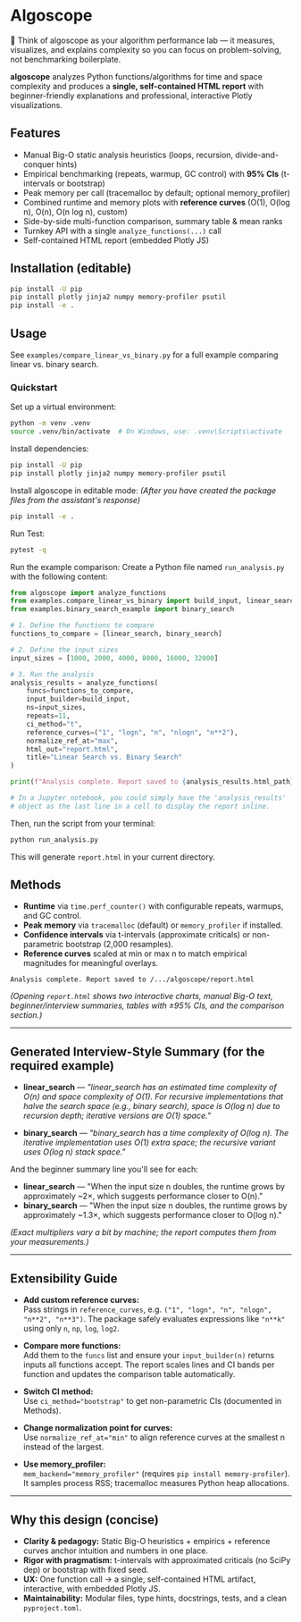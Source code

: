 # Algoscope
🚀 Think of algoscope as your algorithm performance lab — it measures, visualizes, and explains complexity so you can focus on problem-solving, not benchmarking boilerplate.

**algoscope** analyzes Python functions/algorithms for time and space complexity and produces a **single, self-contained HTML report** with beginner-friendly explanations and professional, interactive Plotly visualizations.

## Features

- Manual Big-O static analysis heuristics (loops, recursion, divide-and-conquer hints)
- Empirical benchmarking (repeats, warmup, GC control) with **95% CIs** (t-intervals or bootstrap)
- Peak memory per call (tracemalloc by default; optional memory_profiler)
- Combined runtime and memory plots with **reference curves** (O(1), O(log n), O(n), O(n log n), custom)
- Side-by-side multi-function comparison, summary table & mean ranks
- Turnkey API with a single `analyze_functions(...)` call
- Self-contained HTML report (embedded Plotly JS)

## Installation (editable)

```bash
pip install -U pip
pip install plotly jinja2 numpy memory-profiler psutil
pip install -e .
```

## Usage

See `examples/compare_linear_vs_binary.py` for a full example comparing linear vs. binary search.

### Quickstart

Set up a virtual environment:

```bash
python -m venv .venv
source .venv/bin/activate  # On Windows, use: .venv\Scripts\activate
```

Install dependencies:

```bash
pip install -U pip
pip install plotly jinja2 numpy memory-profiler psutil
```

Install algoscope in editable mode:
*(After you have created the package files from the assistant's response)*

```bash
pip install -e .
```

Run Test:

```bash
pytest -q
````

Run the example comparison:
Create a Python file named `run_analysis.py` with the following content:

```python
from algoscope import analyze_functions
from examples.compare_linear_vs_binary import build_input, linear_search
from examples.binary_search_example import binary_search

# 1. Define the functions to compare
functions_to_compare = [linear_search, binary_search]

# 2. Define the input sizes
input_sizes = [1000, 2000, 4000, 8000, 16000, 32000]

# 3. Run the analysis
analysis_results = analyze_functions(
    funcs=functions_to_compare,
    input_builder=build_input,
    ns=input_sizes,
    repeats=11,
    ci_method="t",
    reference_curves=("1", "logn", "n", "nlogn", "n**2"),
    normalize_ref_at="max",
    html_out="report.html",
    title="Linear Search vs. Binary Search"
)

print(f"Analysis complete. Report saved to {analysis_results.html_path}")

# In a Jupyter notebook, you could simply have the 'analysis_results'
# object as the last line in a cell to display the report inline.
```

Then, run the script from your terminal:

```bash
python run_analysis.py
```

This will generate `report.html` in your current directory.

## Methods

- **Runtime** via `time.perf_counter()` with configurable repeats, warmups, and GC control.
- **Peak memory** via `tracemalloc` (default) or `memory_profiler` if installed.
- **Confidence intervals** via t-intervals (approximate criticals) or non-parametric bootstrap (2,000 resamples).
- **Reference curves** scaled at min or max n to match empirical magnitudes for meaningful overlays.

```
Analysis complete. Report saved to /.../algoscope/report.html
```

*(Opening `report.html` shows two interactive charts, manual Big-O text, beginner/interview summaries, tables with ±95% CIs, and the comparison section.)*

---

## Generated Interview-Style Summary (for the required example)

- **linear_search** — *"linear_search has an estimated time complexity of O(n) and space complexity of O(1). For recursive implementations that halve the search space (e.g., binary search), space is O(log n) due to recursion depth; iterative versions are O(1) space."*

- **binary_search** — *"binary_search has a time complexity of O(log n). The iterative implementation uses O(1) extra space; the recursive variant uses O(log n) stack space."*

And the beginner summary line you'll see for each:

- **linear_search** — "When the input size n doubles, the runtime grows by approximately ~2×, which suggests performance closer to O(n)."
- **binary_search** — "When the input size n doubles, the runtime grows by approximately ~1.3×, which suggests performance closer to O(log n)."

*(Exact multipliers vary a bit by machine; the report computes them from your measurements.)*

---

## Extensibility Guide

- **Add custom reference curves:**  
  Pass strings in `reference_curves`, e.g. `("1", "logn", "n", "nlogn", "n**2", "n**3")`. The package safely evaluates expressions like `"n**k"` using only `n`, `np`, `log`, `log2`.

- **Compare more functions:**  
  Add them to the `funcs` list and ensure your `input_builder(n)` returns inputs all functions accept. The report scales lines and CI bands per function and updates the comparison table automatically.

- **Switch CI method:**  
  Use `ci_method="bootstrap"` to get non-parametric CIs (documented in Methods).

- **Change normalization point for curves:**  
  Use `normalize_ref_at="min"` to align reference curves at the smallest n instead of the largest.

- **Use memory_profiler:**  
  `mem_backend="memory_profiler"` (requires `pip install memory-profiler`). It samples process RSS; tracemalloc measures Python heap allocations.

---

## Why this design (concise)

- **Clarity & pedagogy:** Static Big-O heuristics + empirics + reference curves anchor intuition and numbers in one place.
- **Rigor with pragmatism:** t-intervals with approximated criticals (no SciPy dep) or bootstrap with fixed seed.
- **UX:** One function call → a single, self-contained HTML artifact, interactive, with embedded Plotly JS.
- **Maintainability:** Modular files, type hints, docstrings, tests, and a clean `pyproject.toml`.
